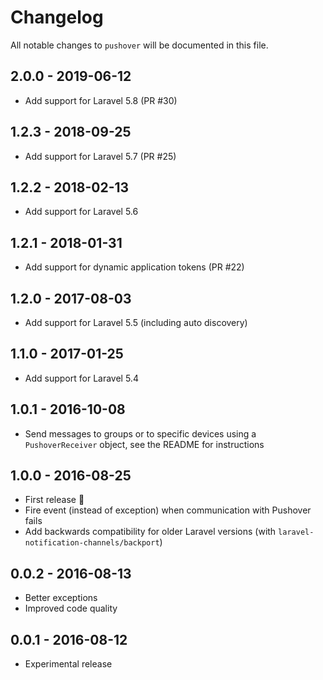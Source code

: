 # Changelog

All notable changes to `pushover` will be documented in this file.

## 2.0.0 - 2019-06-12
- Add support for Laravel 5.8 (PR #30) 

## 1.2.3 - 2018-09-25
- Add support for Laravel 5.7 (PR #25)

## 1.2.2 - 2018-02-13
- Add support for Laravel 5.6

## 1.2.1 - 2018-01-31
- Add support for dynamic application tokens (PR #22)

## 1.2.0 - 2017-08-03
- Add support for Laravel 5.5 (including auto discovery)

## 1.1.0 - 2017-01-25
- Add support for Laravel 5.4

## 1.0.1 - 2016-10-08
- Send messages to groups or to specific devices using a `PushoverReceiver` object, see the README for instructions

## 1.0.0 - 2016-08-25
- First release :tada:
- Fire event (instead of exception) when communication with Pushover fails
- Add backwards compatibility for older Laravel versions (with `laravel-notification-channels/backport`)

## 0.0.2 - 2016-08-13
- Better exceptions
- Improved code quality

## 0.0.1 - 2016-08-12
- Experimental release
